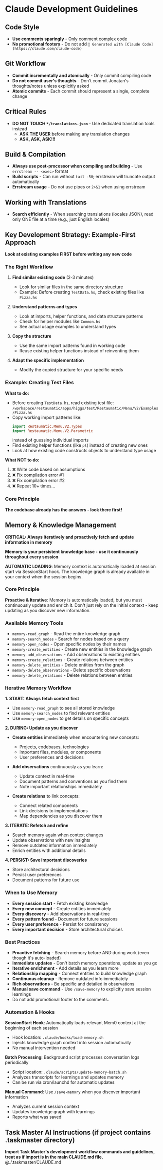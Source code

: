 # Claude Development Guidelines

## Code Style

- **Use comments sparingly** - Only comment complex code
- **No promotional footers** - Do not add `🤖 Generated with [Claude Code](https://claude.com/claude-code)`

## Git Workflow

- **Commit incrementally and atomically** - Only commit compiling code
- **Do not commit user's thoughts** - Don't commit Jonatan's thoughts/notes unless explicitly asked
- **Atomic commits** - Each commit should represent a single, complete change

## Critical Rules

- **DO NOT TOUCH `*/translations.json`** - Use dedicated translation tools instead
  - **ASK THE USER** before making any translation changes
  - **ASK, ASK, ASK!!!**

## Build & Compilation

- **Always use post-processor when compiling and building** - Use `errstream -- <exec>` format
- **Build scripts** - Can run without `tail -50`; errstream will truncate output automatically
- **Errstream usage** - Do not use pipes or `2>&1` when using errstream

## Working with Translations

- **Search efficiently** - When searching translations (locales JSON), read only ONE file at a time (e.g., just English locales)

## Key Development Strategy: Example-First Approach

**Look at existing examples FIRST before writing any new code**

### The Right Workflow

1. **Find similar existing code** (2-3 minutes)
   - Look for similar files in the same directory structure
   - Example: Before creating `TestData.hs`, check existing files like `Pizza.hs`
   
2. **Understand patterns and types**
   - Look at imports, helper functions, and data structure patterns
   - Check for helper modules like `Common.hs`
   - See actual usage examples to understand types
   
3. **Copy the structure**
   - Use the same import patterns found in working code
   - Reuse existing helper functions instead of reinventing them
   
4. **Adapt the specific implementation**
   - Modify the copied structure for your specific needs

### Example: Creating Test Files

**What to do:**
- Before creating `TestData.hs`, read existing test file: `/workspace/restaumatic/apps/higgs/test/Restaumatic/Menu/V2/Examples/Pizza.hs`
- Copy working import patterns like:
  ```haskell
  import Restaumatic.Menu.V2.Types
  import Restaumatic.Menu.V2.Parametric
  ```
  instead of guessing individual imports
- Find existing helper functions (like `pl`) instead of creating new ones
- Look at how existing code constructs objects to understand type usage

**What NOT to do:**
1. ❌ Write code based on assumptions
2. ❌ Fix compilation error #1
3. ❌ Fix compilation error #2
4. ❌ Repeat 10+ times...

### Core Principle

**The codebase already has the answers - look there first!**

## Memory & Knowledge Management

**CRITICAL: Always iteratively and proactively fetch and update information in memory**

**Memory is your persistent knowledge base - use it continuously throughout every session**

**AUTOMATIC LOADING**: Memory context is automatically loaded at session start via SessionStart hook. The knowledge graph is already available in your context when the session begins.

### Core Principle

**Proactive & Iterative**: Memory is automatically loaded, but you must continuously update and enrich it. Don't just rely on the initial context - keep updating as you discover new information.

### Available Memory Tools

- `memory-read_graph` - Read the entire knowledge graph
- `memory-search_nodes` - Search for nodes based on a query
- `memory-open_nodes` - Open specific nodes by their names
- `memory-create_entities` - Create new entities in the knowledge graph
- `memory-add_observations` - Add observations to existing entities
- `memory-create_relations` - Create relations between entities
- `memory-delete_entities` - Delete entities from the graph
- `memory-delete_observations` - Delete specific observations
- `memory-delete_relations` - Delete relations between entities

### Iterative Memory Workflow

**1. START: Always fetch context first**
   - Use `memory-read_graph` to see all stored knowledge
   - Use `memory-search_nodes` to find relevant entities
   - Use `memory-open_nodes` to get details on specific concepts

**2. DURING: Update as you discover**
   - **Create entities** immediately when encountering new concepts:
     - Projects, codebases, technologies
     - Important files, modules, or components
     - User preferences and decisions

   - **Add observations** continuously as you learn:
     - Update context in real-time
     - Document patterns and conventions as you find them
     - Note important relationships immediately

   - **Create relations** to link concepts:
     - Connect related components
     - Link decisions to implementations
     - Map dependencies as you discover them

**3. ITERATE: Refetch and refine**
   - Search memory again when context changes
   - Update observations with new insights
   - Remove outdated information immediately
   - Enrich entities with additional details

**4. PERSIST: Save important discoveries**
   - Store architectural decisions
   - Persist user preferences
   - Document patterns for future use

### When to Use Memory

- **Every session start** - Fetch existing knowledge
- **Every new concept** - Create entities immediately
- **Every discovery** - Add observations in real-time
- **Every pattern found** - Document for future sessions
- **Every user preference** - Persist for consistency
- **Every important decision** - Store architectural choices

### Best Practices

- **Proactive fetching** - Search memory before AND during work (even though it's auto-loaded)
- **Immediate updates** - Don't batch memory operations, update as you go
- **Iterative enrichment** - Add details as you learn more
- **Relationship mapping** - Connect entities to build knowledge graph
- **Continuous cleanup** - Remove outdated info immediately
- **Rich observations** - Be specific and detailed in observations
- **Manual save command** - Use `/save-memory` to explicitly save session learnings
- Do not add promotional footer to the comments.

### Automation & Hooks

**SessionStart Hook**: Automatically loads relevant Mem0 context at the beginning of each session
- Hook location: `.claude/hooks/load-memory.sh`
- Injects knowledge graph context into session automatically
- No manual intervention needed

**Batch Processing**: Background script processes conversation logs periodically
- Script location: `.claude/scripts/update-memory-batch.sh`
- Analyzes transcripts for learnings and updates memory
- Can be run via cron/launchd for automatic updates

**Manual Command**: Use `/save-memory` when you discover important information
- Analyzes current session context
- Updates knowledge graph with learnings
- Reports what was saved


## Task Master AI Instructions (if project contains .taskmaster directory)
**Import Task Master's development workflow commands and guidelines, treat as if import is in the main CLAUDE.md file.**
@./.taskmaster/CLAUDE.md
